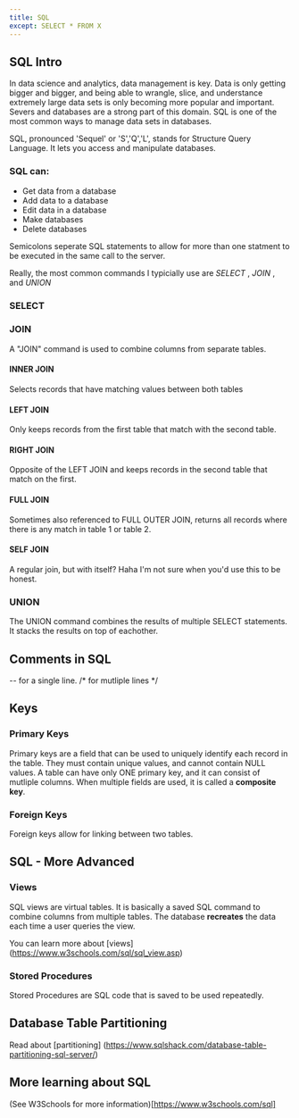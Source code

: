```yaml
---
title: SQL
except: SELECT * FROM X
---
```



## SQL Intro

In data science and analytics, data management is key. Data is only getting bigger and bigger, and being able to wrangle, slice, and understance extremely large data sets is only becoming more popular and important.
Severs and databases are a strong part of this domain. SQL is one of the most common ways to manage data sets in databases.

SQL, pronounced 'Sequel' or 'S','Q','L', stands for Structure Query Language. It lets you access and manipulate databases.

### SQL can:
- Get data from a database
- Add data to a database
- Edit data in a database
- Make databases
- Delete databases

Semicolons seperate SQL statements to allow for more than one statment to be executed in the same call to the server.

Really, the most common commands I typicially use are *SELECT* , *JOIN* , and *UNION*

### SELECT

### JOIN
A "JOIN" command is used to combine columns from separate tables.

#### INNER JOIN
Selects records that have matching values between both tables

#### LEFT JOIN
Only keeps records from the first table that match with the second table.

#### RIGHT JOIN
Opposite of the LEFT JOIN and keeps records in the second table that match on the first.

#### FULL JOIN
Sometimes also referenced to FULL OUTER JOIN, returns all records where there is any match in table 1 or table 2.

#### SELF JOIN
A regular join, but with itself? Haha I'm not sure when you'd use this to be honest.

### UNION
The UNION command combines the results of multiple SELECT statements. It stacks the results on top of eachother.


## Comments in SQL
-- for a single line.
/* for mutliple lines */


## Keys

### Primary Keys
Primary keys are a field that can be used to uniquely identify each record in the table. They must contain unique values, and cannot contain NULL values.
A table can have only ONE primary key, and it can consist of mutliple columns. When multiple fields are used, it is called a **composite key**.

### Foreign Keys
Foreign keys allow for linking between two tables.



## SQL - More Advanced

### Views
SQL views are virtual tables. It is basically a saved SQL command to combine columns from multiple tables. The database **recreates** the data each time a user queries the view.

You can learn more about [views] (https://www.w3schools.com/sql/sql_view.asp)


### Stored Procedures
Stored Procedures are SQL code that is saved to be used repeatedly.


## Database Table Partitioning
Read about [partitioning] (https://www.sqlshack.com/database-table-partitioning-sql-server/)




## More learning about SQL
(See W3Schools for more information)[https://www.w3schools.com/sql]
